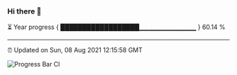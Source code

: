 ### Hi there 👋

⏳ Year progress { ██████████████████▁▁▁▁▁▁▁▁▁▁▁▁ } 60.14 %

---

⏰ Updated on Sun, 08 Aug 2021 12:15:58 GMT

![Progress Bar CI](https://github.com/liununu/liununu/workflows/Progress%20Bar%20CI/badge.svg)
